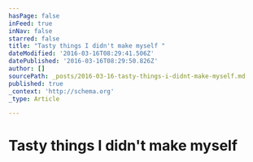 ```yaml
---
hasPage: false
inFeed: true
inNav: false
starred: false
title: "Tasty things I didn't make myself "
dateModified: '2016-03-16T08:29:41.506Z'
datePublished: '2016-03-16T08:29:50.826Z'
author: []
sourcePath: _posts/2016-03-16-tasty-things-i-didnt-make-myself.md
published: true
_context: 'http://schema.org'
_type: Article

---
```

# Tasty things I didn't make myself